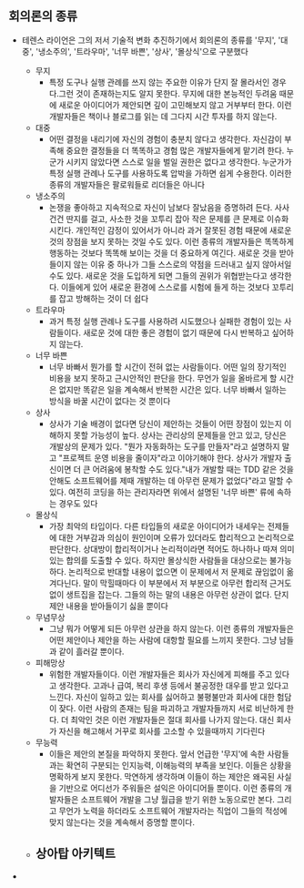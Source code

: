 ## 회의론의 종류
- 테렌스 라이언은 그의 저서 기술적 변화 추진하기에서 회의론의 종류를 '무지', '대중', '냉소주의', '트라우마', '너무 바쁜', '상사', '몰상식'으로 구분했다
	- 무지
		- 특정 도구나 실행 관례를 쓰지 않는 주요한 이유가 단지 잘 몰라서인 경우다.그런 것이 존재하는지도 알지 못한다. 무지에 대한 본능적인 두려움 때문에 새로운 아이디어가 제안되면 깊이 고민해보지 않고 거부부터 한다. 이런 개발자들은 책이나 블로그를 읽는 데 그다지 시간 투자를 하지 않는다.
	- 대중
		- 어떤 결정을 내리기에 자신의 경험이 충분치 않다고 생각한다. 자신감이 부족해 중요한 결정들을 더 똑똑하고 경험 많은 개발자들에게 맡기려 한다. 누군가 시키지 않았다면 스스로 일을 벌일 권한은 없다고 생각한다. 누군가가 특정 실행 관례나 도구를 사용하도록 압박을 가하면 쉽게 수용한다. 이러한 종류의 개발자들은 팔로워들로 리더들은 아니다
	- 냉소주의
		- 논쟁을 좋아하고 지속적으로 자신이 남보다 잘났음을 증명하려 든다. 사사건건 딴지를 걸고, 사소한 것을 꼬투리 잡아 작은 문제를 큰 문제로 이슈화시킨다. 개인적인 감정이 있어서가 아니라 과거 잘못된 경험 때문에 새로운 것의 장점을 보지 못하는 것일 수도 있다. 이런 종류의 개발자들은 똑똑하게 행동하는 것보다 똑똑해 보이는 것을 더 중요하게 여긴다. 새로운 것을 받아들이지 않는 이유 중 하나가 그들 스스로의 약점을 드러내고 싶지 않아서일 수도 있다. 새로운 것을 도입하게 되면 그들의 권위가 위협받는다고 생각한다. 이들에게 있어 새로운 환경에 스스로를 시험에 들게 하는 것보다 꼬투리를 잡고 방해하는 것이 더 쉽다
	- 트라우마
		- 과거 특정 실행 관례나 도구를 사용하려 시도했으나 실패한 경험이 있는 사람들이다. 새로운 것에 대한 좋은 경험이 없기 때문에 다시 반복하고 싶어하지 않는다. 
	- 너무 바쁜
		- 너무 바빠서 뭔가를 할 시간이 전혀 없는 사람들이다. 어떤 일의 장기적인 비용을 보지 못하고 근시안적인 판단을 한다. 무언가 일을 올바르게 할 시간은 없지만 똑같은 일을 계속해서 반복한 시간은 있다. 너무 바빠서 일하는 방식을 바꿀 시간이 없다는 것 뿐이다
	- 상사
		- 상사가 기술 배경이 없다면 당신이 제안하는 것들이 어떤 장점이 있는지 이해하지 못할 가능성이 높다. 상사는 관리상의 문제들을 안고 있고, 당신은 개발상의 문제가 있다. "뭔가 자동화하는 도구를 만들자"라고 설명하지 말고 "프로젝트 운영 비용을 줄이자"라고 이야기해야 한다. 상사가 개발자 출신이면 더 큰 어려움에 봉착할 수도 있다."내가 개발할 때는 TDD 같은 것을 안해도 소프트웨어를 제때 개발하는 데 아무런 문제가 없었다"라고 말할 수 있다. 여전히 코딩을 하는 관리자라면 위에서 설명된 '너무 바쁜' 류에 속하는 경우도 있다
	- 몰상식
		- 가장 최악의 타입이다. 다른 타입들의 새로운 아이디어가 내세우는 전제들에 대한 거부감과 의심이 원인이며 오류가 있더라도 합리적으고 논리적으로 판단한다. 상대방이 합리적이거나 논리적이라면 적어도 하나하나 따져 의미 있는 합의를 도출할 수 있다. 하지만 몰상식한 사람들을 대상으로는 불가능하다. 논리적으로 반대할 내용이 없으면 이 문제에서 저 문제로 끊임없이 옮겨다닌다. 말이 막힐때마다 이 부분에서 저 부분으로 아무런 합리적 근거도 없이 생트집을 잡는다. 그들의 하는 말의 내용은 아무런 상관이 없다. 단지 제안 내용을 받아들이기 싫을 뿐이다
	- 무념무상
		- 그냥 뭐가 어떻게 되든 아무런 상관을 하지 않는다. 이런 종류의 개발자들은 어떤 제안이나 제안을 하는 사람에 대항할 필요를 느끼지 못한다. 그냥 남들과 같이 흘러갈 뿐이다.
	- 피해망상
		- 위험한 개발자들이다. 이런 개발자들은 회사가 자신에게 피해를 주고 있다고 생각한다. 고과나 급여, 복리 후생 등에서 불공정한 대우를 받고 있다고 느낀다. 자신이 일하고 있는 회사를 싫어하고 불평불만과 회사에 대한 험담이 잦다. 이런 사람의 존재는 팀을 파괴하고 개발자들까지 서로 비난하게 한다. 더 최악인 것은 이런 개발자들은 절대 회사를 나가지 않는다. 대신 회사가 자신을 해고해서 거꾸로 회사를 고소할 수 있을때까지 기다린다
	- 무능력
		-  이들은 제안의 본질을 파악하지 못한다. 앞서 언급한 '무지'에 속한 사람들과는 확연히 구분되는 인지능력, 이해능력의 부족을 보인다. 이들은 상황을 명확하게 보지 못한다. 막연하게 생각하며 이들이 하는 제안은 왜곡된 사실을 기반으로 어디선가 주워들은 설익은 아이디어들 뿐이다. 이런 종류의 개발자들은 소프트웨어 개발을 그냥 월급을 받기 위한 노동으로만 본다. 그리고 무언가 노력을 하더라도 소프트웨어 개발자라는 직업이 그들의 적성에 맞지 않는다는 것을 계속해서 증명할 뿐이다.
	- 상아탑 아키텍트
		- 



- 
